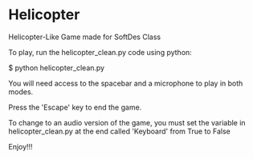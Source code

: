 # Helicopter
Helicopter-Like Game made for SoftDes Class

To play, run the helicopter_clean.py code using python:

$ python helicopter_clean.py

You will need access to the spacebar and a microphone to play in both modes.

Press the 'Escape' key to end the game. 

To change to an audio version of the game, you must set the variable in helicopter_clean.py at the end 
called 'Keyboard' from True to False

Enjoy!!!


